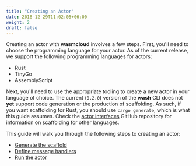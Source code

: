 ```yaml
---
title: "Creating an Actor"
date: 2018-12-29T11:02:05+06:00
weight: 2
draft: false
---
```


Creating an actor with **wasmcloud** involves a few steps. First, you'll need to choose the programming language for your actor. As of the current release, we support the following programming languages for actors:

* Rust
* TinyGo
* AssemblyScript

Next, you'll need to use the appropriate tooling to create a new actor in your language of choice. The current (`0.2.0`) version of the **wash** CLI does not **yet** support code generation or the production of scaffolding. As such, if you want scaffolding for Rust, you should use `cargo generate`, which is what this guide assumes. Check the [actor interfaces](https://github.com/wasmcloud/actor-interfaces) GitHub repository for information on scaffolding for other languages.

This guide will walk you through the following steps to creating an actor:

* [Generate the scaffold](./scaffold)
* [Define message handlers](./handlers)
* [Run the actor](./run)
